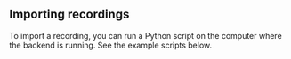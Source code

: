 ## Importing recordings

To import a recording, you can run a Python script on the computer where the backend is running. See the example scripts below.
